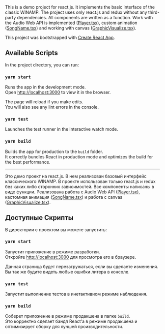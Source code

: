 This is a demo project for react.js. It implements the basic interface of the classic WINAMP.
The project uses only react.js and redux without any third-party dependencies. All components are written
as a function. Work with the Audio Web API is implemented ([Player.tsx](https://github.com/0x6368656174/react-winamp/blob/master/src/player/Player.tsx)),
custom animation ([SongName.tsx](https://github.com/0x6368656174/react-winamp/blob/master/src/player/content/song-name/SongName.tsx))
and working with canvas ([GraphicVisualize.tsx](https://github.com/0x6368656174/react-winamp/blob/master/src/player/content/graphic-visualize/GraphicVisualize.tsx)).

This project was bootstrapped with [Create React App](https://github.com/facebook/create-react-app).

## Available Scripts

In the project directory, you can run:

### `yarn start`

Runs the app in the development mode.<br />
Open [http://localhost:3000](http://localhost:3000) to view it in the browser.

The page will reload if you make edits.<br />
You will also see any lint errors in the console.

### `yarn test`

Launches the test runner in the interactive watch mode.<br />

### `yarn build`

Builds the app for production to the `build` folder.<br />
It correctly bundles React in production mode and optimizes the build for the best performance.

---

Это демо проект на react.js. В нем реализован базовый интерфейс классического WINAMP. В проекте
использован только react.js и redux без каких либо сторонних зависимостей. Все компоненты
написаны в виде функции. Реализована работа с Audio Web API
([Player.tsx](https://github.com/0x6368656174/react-winamp/blob/master/src/player/Player.tsx)), кастомная анимация
([SongName.tsx](https://github.com/0x6368656174/react-winamp/blob/master/src/player/content/song-name/SongName.tsx)) и работа с canvas
([GraphicVisualize.tsx](https://github.com/0x6368656174/react-winamp/blob/master/src/player/content/graphic-visualize/GraphicVisualize.tsx)).

## Доступные Скрипты

В директории с проектом вы можете запустить:

### `yarn start`

Запустит приложение в режиме разработки.<br />
Откройте [http://localhost:3000](http://localhost:3000) для просмотра его в браузере.

Данная страница будет перезагружаться, если вы сделаете изменения.<br />
Вы так же будите видеть любые ошибки литера в консоле.

### `yarn test`

Запустит выполнение тестов в инетактивном режиме наблюдения. <br />

### `yarn build`

Соберет приложение в режиме продакшена в папке `build`. <br />
Это корректно сделает бандл React'а в режиме продакшена и оптимизирует сборку для лучшей производительности.
